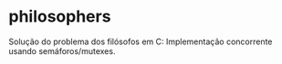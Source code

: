 # philosophers
Solução do problema dos filósofos em C: Implementação concorrente usando semáforos/mutexes.
